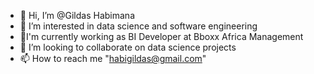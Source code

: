 - 👋 Hi, I’m @Gildas Habimana
- 👀 I’m interested in data science  and software engineering
- 🌱I'm currently working as BI Developer at Bboxx Africa Management
- 💞️ I’m looking to collaborate on data science projects
- 📫 How to reach me "habigildas@gmail.com"

<!---
gilgildas/gilgildas is a ✨ special ✨ repository because its `README.md` (this file) appears on your GitHub profile.
You can click the Preview link to take a look at your changes.
--->
